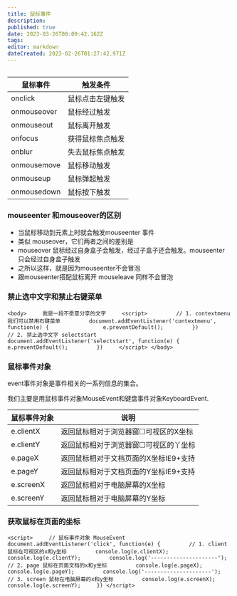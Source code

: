 ```yaml
---
title: 鼠标事件
description: 
published: true
date: 2023-03-26T08:09:42.162Z
tags: 
editor: markdown
dateCreated: 2023-02-26T01:27:42.971Z
---
```


## 

| 鼠标事件    | 触发条件         |
| ------------- | ------------------ |
| onclick     | 鼠标点击左键触发 |
| onmouseover | 鼠标经过触发     |
| onmouseout  | 鼠标离开触发     |
| onfocus     | 获得鼠标焦点触发 |
| onblur      | 失去鼠标焦点触发 |
| onmousemove | 鼠标移动触发     |
| onmouseup   | 鼠标弹起触发     |
| onmousedown | 鼠标按下触发     |

### mouseenter 和mouseover的区别

* 当鼠标移动到元素上时就会触发mouseenter 事件
* 类似 mouseover，它们两者之间的差别是
* mouseover 鼠标经过自身盒子会触发，经过子盒子还会触发。mouseenter 只会经过自身盒子触发
* 之所以这样，就是因为mouseenter不会冒泡
* 跟mouseenter搭配鼠标离开 mouseleave 同样不会冒泡

### 禁止选中文字和禁止右键菜单

`<body>     我是一段不愿意分享的文字     <script>         // 1. contextmenu 我们可以禁用右键菜单         document.addEventListener('contextmenu', function(e) {                 e.preventDefault();         })         // 2. 禁止选中文字 selectstart         document.addEventListener('selectstart', function(e) {             e.preventDefault();         })     </script> </body>`

### 鼠标事件对象

event事件对象是事件相关的一系列信息的集合。

我们主要是用鼠标事件对象MouseEvent和键盘事件对象KeyboardEvent.

| 鼠标事件对象 | 说明                                   |
| -------------- | ---------------------------------------- |
| e.clientX    | 返回鼠标相对于浏览器窗☐可视区的X坐标  |
| e.clientY    | 返回鼠标相对于浏览器窗☐可视区的丫坐标 |
| e.pageX      | 返回鼠标相对于文档页面的X坐标IE9+支持  |
| e.pageY      | 返回鼠标相对于文档页面的Y坐标IE9+支持  |
| e.screenX    | 返回鼠标相对于电脑屏幕的X坐标          |
| e.screenY    | 返回鼠标相对于电脑屏幕的Y坐标          |

### 获取鼠标在页面的坐标

`<script>     // 鼠标事件对象 MouseEvent     document.addEventListener('click', function(e) {         // 1. client 鼠标在可视区的x和y坐标         console.log(e.clientX);         console.log(e.clientY);         console.log('---------------------');         // 2. page 鼠标在页面文档的x和y坐标         console.log(e.pageX);         console.log(e.pageY);         console.log('---------------------');         // 3. screen 鼠标在电脑屏幕的x和y坐标         console.log(e.screenX);         console.log(e.screenY);     }) </script>`